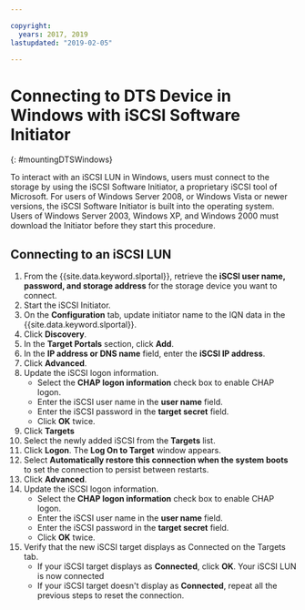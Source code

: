 ```yaml
---

copyright:
  years: 2017, 2019
lastupdated: "2019-02-05"

---
```



# Connecting to DTS Device in Windows with iSCSI Software Initiator
{: #mountingDTSWindows}

To interact with an iSCSI LUN in Windows, users must connect to the storage by using the iSCSI Software Initiator, a proprietary iSCSI tool of Microsoft. For users of Windows Server 2008, or Windows Vista or newer versions, the iSCSI Software Initiator is built into the operating system. Users of Windows Server 2003, Windows XP, and Windows 2000 must download the Initiator before they start this procedure.

## Connecting to an iSCSI LUN

1. From the {{site.data.keyword.slportal}}, retrieve the **iSCSI user name, password, and storage address** for the storage device you want to connect.
2. Start the iSCSI Initiator.
3. On the **Configuration** tab, update initiator name to the IQN data in the {{site.data.keyword.slportal}}.
4. Click **Discovery**.
5. In the **Target Portals** section, click **Add**.
6. In the **IP address or DNS name** field, enter the **iSCSI IP address**.
7. Click **Advanced**.
8. Update the iSCSI logon information.
   - Select the **CHAP logon information** check box to enable CHAP logon.
   - Enter the iSCSI user name in the **user name** field.
   - Enter the iSCSI password in the **target secret** field.
   - Click **OK** twice.
9. Click **Targets**
10. Select the newly added iSCSI from the **Targets** list.
11. Click **Logon**. The **Log On to Target** window appears.
12. Select **Automatically restore this connection when the system boots** to set the connection to persist between restarts.
13. Click **Advanced**.
14. Update the iSCSI logon information.
    - Select the **CHAP logon information** check box to enable CHAP logon.
    - Enter the iSCSI user name in the **user name** field.
    - Enter the iSCSI password in the **target secret** field.
    - Click **OK** twice.
15. Verify that the new iSCSI target displays as Connected on the Targets tab.
    - If your iSCSI target displays as **Connected**, click **OK**. Your iSCSI LUN is now connected
    - If your iSCSI target doesn't display as **Connected**, repeat all the previous steps to reset the connection.
